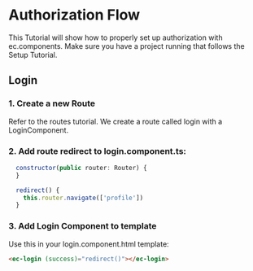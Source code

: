 # Authorization Flow

This Tutorial will show how to properly set up authorization with ec.components.
Make sure you have a project running that follows the Setup Tutorial.

## Login

### 1. Create a new Route

Refer to the routes tutorial. We create a route called login with a LoginComponent.

### 2. Add route redirect to login.component.ts:

```js
  constructor(public router: Router) {
  }

  redirect() {
    this.router.navigate(['profile'])
  }
```

### 3. Add Login Component to template

Use this in your login.component.html template:

```html
<ec-login (success)="redirect()"></ec-login>
```

